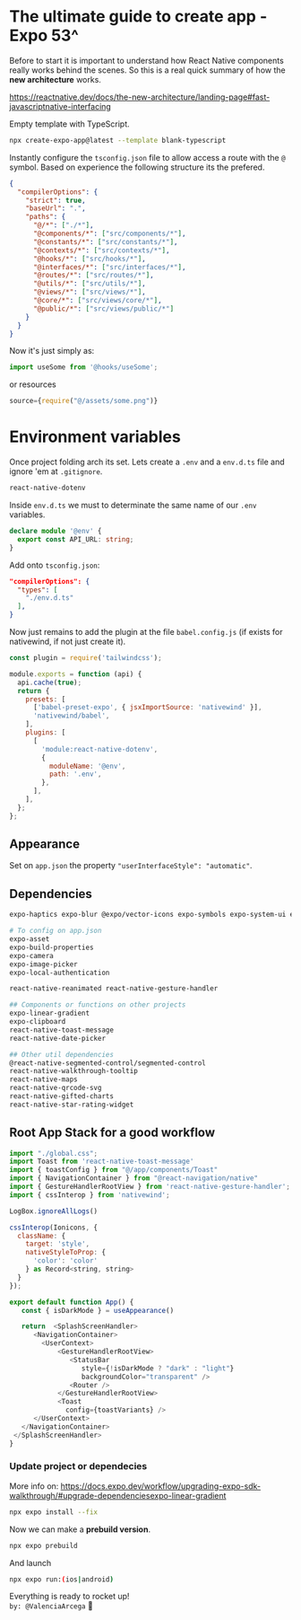 # The ultimate guide to create app - Expo 53^

Before to start it is important to understand how React Native components really works behind the scenes.
So this is a real quick summary of how the **new architecture** works.

https://reactnative.dev/docs/the-new-architecture/landing-page#fast-javascriptnative-interfacing

Empty template with TypeScript.

```bash
npx create-expo-app@latest --template blank-typescript
```

Instantly configure the `tsconfig.json` file to allow access a route with the `@` symbol.
Based on experience the following structure its the prefered.

```json
{
  "compilerOptions": {
    "strict": true,
    "baseUrl": ".",
    "paths": {
      "@/*": ["./*"],
      "@components/*": ["src/components/*"],
      "@constants/*": ["src/constants/*"],
      "@contexts/*": ["src/contexts/*"],
      "@hooks/*": ["src/hooks/*"],
      "@interfaces/*": ["src/interfaces/*"],
      "@routes/*": ["src/routes/*"],
      "@utils/*": ["src/utils/*"],
      "@views/*": ["src/views/*"],
      "@core/*": ["src/views/core/*"],
      "@public/*": ["src/views/public/*"]
    }
  }
}
```

Now it's just simply as:

```js
import useSome from '@hooks/useSome';
```

or resources

```js
source={require("@/assets/some.png")}
```

# Environment variables

Once project folding arch its set. Lets create a `.env` and a `env.d.ts` file and ignore 'em at `.gitignore`.

```bash
react-native-dotenv
```

Inside `env.d.ts` we must to determinate the same name of our `.env` variables.

```ts
declare module '@env' {
  export const API_URL: string;
}
```

Add onto `tsconfig.json`:

```json
"compilerOptions": {
  "types": [
    "./env.d.ts"
  ],
}
```

Now just remains to add the plugin at the file `babel.config.js` (if exists for nativewind, if not just create it).

```js
const plugin = require('tailwindcss');

module.exports = function (api) {
  api.cache(true);
  return {
    presets: [
      ['babel-preset-expo', { jsxImportSource: 'nativewind' }],
      'nativewind/babel',
    ],
    plugins: [
      [
        'module:react-native-dotenv',
        {
          moduleName: '@env',
          path: '.env',
        },
      ],
    ],
  };
};
```

## Appearance

Set on `app.json` the property `"userInterfaceStyle": "automatic"`.

## Dependencies

```bash
expo-haptics expo-blur @expo/vector-icons expo-symbols expo-system-ui expo-splash-screen expo-constants expo-task-manager expo-sharing expo-location expo-document-picker expo-file-system @react-navigation/native react-native-screens react-native-safe-area-context @react-navigation/native-stack @react-navigation/bottom-tabs @react-navigation/drawer react-native-mmkv @react-native-async-storage/async-storage react-native-svg
```

```bash
# To config on app.json
expo-asset
expo-build-properties
expo-camera
expo-image-picker
expo-local-authentication

react-native-reanimated react-native-gesture-handler

## Components or functions on other projects
expo-linear-gradient
expo-clipboard
react-native-toast-message
react-native-date-picker

## Other util dependencies
@react-native-segmented-control/segmented-control
react-native-walkthrough-tooltip
react-native-maps
react-native-qrcode-svg
react-native-gifted-charts
react-native-star-rating-widget
```

## Root App Stack for a good workflow

```js
import "./global.css";
import Toast from 'react-native-toast-message'
import { toastConfig } from "@/app/components/Toast"
import { NavigationContainer } from "@react-navigation/native"
import { GestureHandlerRootView } from 'react-native-gesture-handler';
import { cssInterop } from 'nativewind';

LogBox.ignoreAllLogs()

cssInterop(Ionicons, {
  className: {
    target: 'style',
    nativeStyleToProp: {
      'color': 'color'
    } as Record<string, string>
  }
});

export default function App() {
   const { isDarkMode } = useAppearance()

   return  <SplashScreenHandler>
      <NavigationContainer>
        <UserContext>
            <GestureHandlerRootView>
               <StatusBar
                  style={!isDarkMode ? "dark" : "light"}
                  backgroundColor="transparent" />
               <Router />
            </GestureHandlerRootView>
            <Toast
              config={toastVariants} />
      </UserContext>
   </NavigationContainer>
 </SplashScreenHandler>
}
```

### Update project or dependecies
More info on: https://docs.expo.dev/workflow/upgrading-expo-sdk-walkthrough/#upgrade-dependenciesexpo-linear-gradient
```bash
npx expo install --fix
```

Now we can make a **prebuild version**.

```bash
npx expo prebuild
```

And launch

```bash
npx expo run:(ios|android)
```

Everything is ready to rocket up!  
`by: @ValenciaArcega` 🚀
